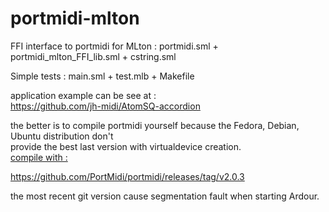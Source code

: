 # portmidi-mlton
FFI interface to portmidi for MLton : <cr>
portmidi.sml + portmidi_mlton_FFI_lib.sml + cstring.sml

Simple tests : main.sml + test.mlb + Makefile

application example can be see at :<br>
https://github.com/jh-midi/AtomSQ-accordion

the better is to compile portmidi yourself because the Fedora, Debian, Ubuntu distribution don't <br>
provide the best last version with virtualdevice creation.<br>
<ins> compile with :</ins> <br>

https://github.com/PortMidi/portmidi/releases/tag/v2.0.3<br>

the most recent git version cause segmentation fault when starting Ardour.
<br>







